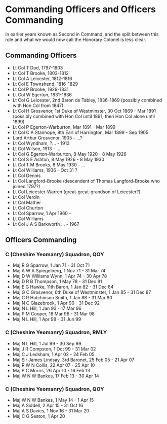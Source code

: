 # Commanding Officers and Officers Commanding

In earlier years known as Second in Command, and the split between this role and what we would now call the Honorary Colonel is less clear.

## Commanding Officers

* Lt Col T Dod, 1797-1803
* Lt Col T Brooke, 1803-1812
* Lt Col A Leicester, 1812-1816
* Lt Col E Townshend, 1816-1829
* Lt Col P Brooke, 1929-1831
* Lt Col W Egerton, 1831-1836
* Lt Col G Leicester, 2nd Baron de Tabley, 1836-1869 (possibly combined with Hon Col from 1847)
* Lt Col H Grosvenor, 1st Duke of Westminster, 30 Oct 1869 - Mar 1891 (possibly combined with Hon Col until 1891, then Hon Col alone until 1899)
* Lt Col P Egerton-Warburton, Mar 1891 - Mar 1899
* Lt Col C A Stanhope, 8th Earl of Harrington, Mar 1899 - Sep 1905
* Lord Arthur Grosvenor, 1905 - ...?
* Lt Col Wyndham, ?... - 1913
* Lt Col Wilson, 1913 - ...
* Lt Col G Egerton-Warburton, 8 May 1920 - 8 May 1926
* Lt Col S E Ashton, 8 May 1926 - 8 May 1930
* Lt Col T M Brooks, 8 May 1930 - ...
* Lt Col Williams, 1936 - Oct 31 ?
* Lt Col Dennis
* Lt Col Langford-Brooke (descendent of Thomas Langford-Brooke who joined 1797?)
* Lt Col Leicester-Warren (great-great-grandson of Leicester?)
* Lt Col Verdin
* Lt Col Mather
* Lt Col Churton
* Lt Col Sparrow, 1 Apr 1960 - 
* Lt Col Williams
* Lt Col J A S Barkworth ... - 1967

## Officers Commanding

### C (Cheshire Yeomanry) Squadron, QOY

* Maj R G Sparrow, 1 Jan 71 - 31 Oct 71
* Maj A W A Spiegelberg, 1 Nov 71 - 31 Mar 74
* Maj D W Williams Wynn, 1 Apr 74 - 30 Apr 78
* Maj D R B Thompson, 1 May 78 - 31 Dec 81
* Maj E G Hawke, 11th Baron, 1 Jan 82 - 31 Dec 84
* Maj G C Grosvenor, 6th Duke of Westminster, 1 Jan 85 - 31 Dec 87
* Maj C R Hutchinson Smith, 1 Jan 88 - 31 Mar 90
* Maj N C Glazebrook, 1 Apr 90 - 31 Dec 92
* Maj N L Hill, 1 Jan 93 - 17 Mar 96
* Maj P M Cooper, 18 Mar 96 - 31 Mar 98
* Maj N L Hill, 1 Apr 98 - 31 Jun 99

### C (Cheshire Yeomanry) Squadron, RMLY

* Maj N L Hill, 1 Jul 99 - 30 Sep 99
* Maj J R Compston, 1 Oct 99 - 31 Mar 02
* Maj C J Ledsham, 1 Apr 02 - 24 Feb 05
* Maj Sir James Lindsay, 3rd Baronet, 25 Feb 05 - 21 Apr 07
* Maj R W N Collis, 22 Apr 07 - 25 Apr 10
* Maj P C Morris, 26 Apr 10 - 16 Feb 13
* Maj W N W Bankes, 17 Feb 13 - 30 Apr 14

### C (Cheshire Yeomanry) Squadron, QOY

* Maj W N W Bankes, 1 May 14 - 1 Apr 15
* Maj A Siddell, 2 Apr 15 - 31 Oct 16
* Maj A S Davies, 1 Nov 16 - 31 Mar 20
* Maj C G Seaton, 1 Apr 20
